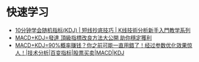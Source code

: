 

# 快速学习
* [10分钟学会随机指标(KDJ) | 短线抄底技巧 | K线技術分析新手入門教学系列](https://www.youtube.com/watch?v=bHY9XMRKWDA)
* [MACD+KDJ=發達 頂級指標改良方法大公開 助你穩定獲利](https://www.youtube.com/watch?v=9ODWdAyQr1Q)
* [MACD+KDJ=90%概率赚钱？你之前可能一直用錯了！经过参数优化效果惊人！|技术分析|百变指标|股票买卖|MACD|KDJ](https://www.youtube.com/watch?v=FfdXVcnRfoo)
